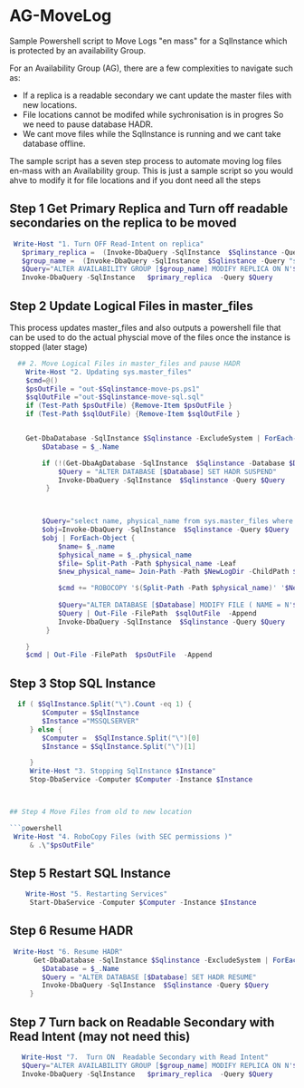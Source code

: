 # AG-MoveLog
Sample Powershell script to Move Logs "en mass" for a SqlInstance which is protected by an availability Group.

For an Availability Group (AG), there are a few complexities to navigate such as:
- If a replica is a readable secondary we cant update the master files with new locations. 
- File locations cannot be modifed while sychronisation is in progres So we need to pause database HADR.
- We cant move files while the SqlInstance is running and we cant take database offline.


The sample script has a seven step process to automate moving log files en-mass with an Availability group. This is just a sample script so you would ahve to modify it for file locations and if you dont need all the steps

## Step 1 Get Primary Replica and Turn off readable secondaries on the replica to be moved
```powershell
 Write-Host "1. Turn OFF Read-Intent on replica"
   $primary_replica =  (Invoke-DbaQuery -SqlInstance  $Sqlinstance -Query "select primary_replica From sys.dm_hadr_availability_group_states").primary_replica
   $group_name =  (Invoke-DbaQuery -SqlInstance  $Sqlinstance -Query "select top 1 group_name From sys.dm_hadr_availability_replica_cluster_nodes WHERE replica_server_name ='$primary_replica'").group_name 
   $Query="ALTER AVAILABILITY GROUP [$group_name] MODIFY REPLICA ON N'$Sqlinstance' WITH (SECONDARY_ROLE(ALLOW_CONNECTIONS = NO))"
   Invoke-DbaQuery -SqlInstance   $primary_replica  -Query $Query
```


## Step 2 Update Logical Files in master_files
This process updates master_files and also outputs a powershell file that can be used to do the actual physcial move of the files once the instance is stopped (later stage)

```powershell
  ## 2. Move Logical Files in master_files and pause HADR
    Write-Host "2. Updating sys.master_files"
    $cmd=@()
    $psOutFile = "out-$Sqlinstance-move-ps.ps1"
    $sqlOutFile ="out-$Sqlinstance-move-sql.sql"
    if (Test-Path $psOutFile) {Remove-Item $psOutFile }
    if (Test-Path $sqlOutFile) {Remove-Item $sqlOutFile }


    Get-DbaDatabase -SqlInstance $Sqlinstance -ExcludeSystem | ForEach-Object {
        $Database = $_.Name

        if (!(Get-DbaAgDatabase -SqlInstance  $Sqlinstance -Database $Database | Select-Object -Property IsSuspended ).IsSuspended) {
            $Query = "ALTER DATABASE [$Database] SET HADR SUSPEND"
            Invoke-DbaQuery -SqlInstance  $Sqlinstance -Query $Query
         }


        
        $Query="select name, physical_name from sys.master_files where db_name(database_id) ='$Database' and type=1"
        $obj=Invoke-DbaQuery -SqlInstance  $Sqlinstance -Query $Query
        $obj | ForEach-Object {
            $name= $_.name
            $physical_name = $_.physical_name
            $file= Split-Path -Path $physical_name -Leaf
            $new_physical_name= Join-Path -Path $NewLogDir -ChildPath $file

            $cmd += "ROBOCOPY '$(Split-Path -Path $physical_name)' '$NewLogDir' '$file' /S /SEC /MOVE"
            
            $Query="ALTER DATABASE [$Database] MODIFY FILE ( NAME = N'$name', FILENAME = N'$new_physical_name');"
            $Query | Out-File -FilePath  $sqlOutFile  -Append            
            Invoke-DbaQuery -SqlInstance  $Sqlinstance -Query $Query
         }

    }
    $cmd | Out-File -FilePath  $psOutFile  -Append
```

## Step 3 Stop SQL Instance

```powershell
  if ( $SqlInstance.Split("\").Count -eq 1) {
        $Computer = $SqlInstance
        $Instance ="MSSQLSERVER"
     } else {
        $Computer =  $SqlInstance.Split("\")[0]
        $Instance = $SqlInstance.Split("\")[1]

     }
     Write-Host "3. Stopping SqlInstance $Instance"
     Stop-DbaService -Computer $Computer -Instance $Instance



## Step 4 Move Files from old to new location

```powershell
 Write-Host "4. RoboCopy Files (with SEC permissions )"
     & .\"$psOutFile" 
```

## Step 5 Restart SQL Instance

```powershell
    Write-Host "5. Restarting Services"
     Start-DbaService -Computer $Computer -Instance $Instance
```


## Step 6 Resume HADR
```powershell
 Write-Host "6. Resume HADR"
      Get-DbaDatabase -SqlInstance $Sqlinstance -ExcludeSystem | ForEach-Object {
        $Database = $_.Name
        $Query = "ALTER DATABASE [$Database] SET HADR RESUME"
        Invoke-DbaQuery -SqlInstance  $Sqlinstance -Query $Query     
     }
```


## Step 7  Turn back on Readable Secondary with Read Intent (may not need this)

```powershell
   Write-Host "7.  Turn ON  Readable Secondary with Read Intent"
   $Query="ALTER AVAILABILITY GROUP [$group_name] MODIFY REPLICA ON N'$Sqlinstance' WITH (SECONDARY_ROLE(ALLOW_CONNECTIONS = READ_ONLY))"
   Invoke-DbaQuery -SqlInstance   $primary_replica  -Query $Query
```


